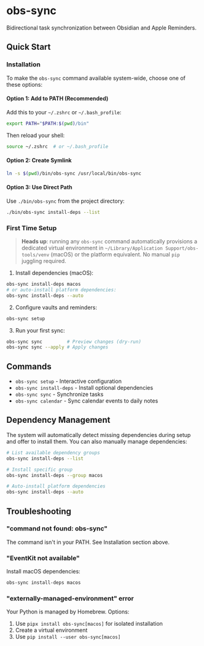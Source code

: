 # obs-sync

Bidirectional task synchronization between Obsidian and Apple Reminders.

## Quick Start

### Installation

To make the `obs-sync` command available system-wide, choose one of these options:

#### Option 1: Add to PATH (Recommended)
Add this to your `~/.zshrc` or `~/.bash_profile`:
```bash
export PATH="$PATH:$(pwd)/bin"
```
Then reload your shell:
```bash
source ~/.zshrc  # or ~/.bash_profile
```

#### Option 2: Create Symlink
```bash
ln -s $(pwd)/bin/obs-sync /usr/local/bin/obs-sync
```

#### Option 3: Use Direct Path
Use `./bin/obs-sync` from the project directory:
```bash
./bin/obs-sync install-deps --list
```

### First Time Setup

> **Heads up**: running any `obs-sync` command automatically provisions a dedicated
> virtual environment in `~/Library/Application Support/obs-tools/venv` (macOS)
> or the platform equivalent. No manual `pip` juggling required.

1. Install dependencies (macOS):
```bash
obs-sync install-deps macos
# or auto-install platform dependencies:
obs-sync install-deps --auto
```

2. Configure vaults and reminders:
```bash
obs-sync setup
```

3. Run your first sync:
```bash
obs-sync sync         # Preview changes (dry-run)
obs-sync sync --apply # Apply changes
```

## Commands

- `obs-sync setup` - Interactive configuration
- `obs-sync install-deps` - Install optional dependencies
- `obs-sync sync` - Synchronize tasks
- `obs-sync calendar` - Sync calendar events to daily notes

## Dependency Management

The system will automatically detect missing dependencies during setup and offer to install them. You can also manually manage dependencies:

```bash
# List available dependency groups
obs-sync install-deps --list

# Install specific group
obs-sync install-deps --group macos

# Auto-install platform dependencies
obs-sync install-deps --auto
```

## Troubleshooting

### "command not found: obs-sync"
The command isn't in your PATH. See Installation section above.

### "EventKit not available"
Install macOS dependencies:
```bash
obs-sync install-deps macos
```

### "externally-managed-environment" error
Your Python is managed by Homebrew. Options:
1. Use `pipx install obs-sync[macos]` for isolated installation
2. Create a virtual environment
3. Use `pip install --user obs-sync[macos]`